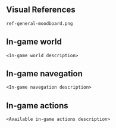 ## Visual References
`ref-general-moodboard.png`

## In-game world
`<In-game world description>`

## In-game navegation
`<In-game navegation description>`

## In-game actions
`<Available in-game actions description>`